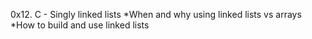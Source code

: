 0x12. C - Singly linked lists
*When and why using linked lists vs arrays
*How to build and use linked lists
